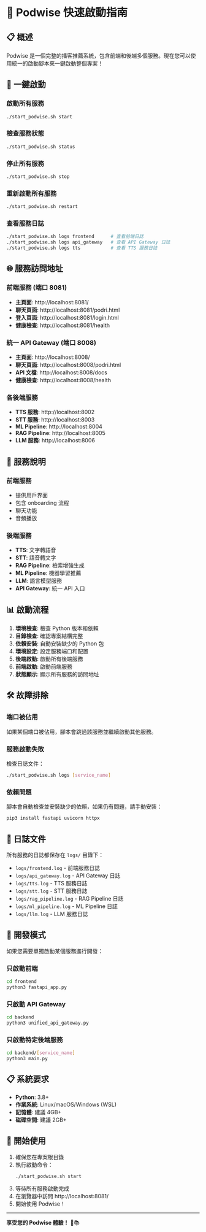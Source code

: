 # 🚀 Podwise 快速啟動指南

## 📋 概述

Podwise 是一個完整的播客推薦系統，包含前端和後端多個服務。現在您可以使用統一的啟動腳本來一鍵啟動整個專案！

## 🎯 一鍵啟動

### 啟動所有服務
```bash
./start_podwise.sh start
```

### 檢查服務狀態
```bash
./start_podwise.sh status
```

### 停止所有服務
```bash
./start_podwise.sh stop
```

### 重新啟動所有服務
```bash
./start_podwise.sh restart
```

### 查看服務日誌
```bash
./start_podwise.sh logs frontend      # 查看前端日誌
./start_podwise.sh logs api_gateway   # 查看 API Gateway 日誌
./start_podwise.sh logs tts           # 查看 TTS 服務日誌
```

## 🌐 服務訪問地址

### 前端服務 (端口 8081)
- **主頁面**: http://localhost:8081/
- **聊天頁面**: http://localhost:8081/podri.html
- **登入頁面**: http://localhost:8081/login.html
- **健康檢查**: http://localhost:8081/health

### 統一 API Gateway (端口 8008)
- **主頁面**: http://localhost:8008/
- **聊天頁面**: http://localhost:8008/podri.html
- **API 文檔**: http://localhost:8008/docs
- **健康檢查**: http://localhost:8008/health

### 各後端服務
- **TTS 服務**: http://localhost:8002
- **STT 服務**: http://localhost:8003
- **ML Pipeline**: http://localhost:8004
- **RAG Pipeline**: http://localhost:8005
- **LLM 服務**: http://localhost:8006

## 🔧 服務說明

### 前端服務
- 提供用戶界面
- 包含 onboarding 流程
- 聊天功能
- 音頻播放

### 後端服務
- **TTS**: 文字轉語音
- **STT**: 語音轉文字
- **RAG Pipeline**: 檢索增強生成
- **ML Pipeline**: 機器學習推薦
- **LLM**: 語言模型服務
- **API Gateway**: 統一 API 入口

## 📊 啟動流程

1. **環境檢查**: 檢查 Python 版本和依賴
2. **目錄檢查**: 確認專案結構完整
3. **依賴安裝**: 自動安裝缺少的 Python 包
4. **環境設定**: 設定服務端口和配置
5. **後端啟動**: 啟動所有後端服務
6. **前端啟動**: 啟動前端服務
7. **狀態顯示**: 顯示所有服務的訪問地址

## 🛠️ 故障排除

### 端口被佔用
如果某個端口被佔用，腳本會跳過該服務並繼續啟動其他服務。

### 服務啟動失敗
檢查日誌文件：
```bash
./start_podwise.sh logs [service_name]
```

### 依賴問題
腳本會自動檢查並安裝缺少的依賴，如果仍有問題，請手動安裝：
```bash
pip3 install fastapi uvicorn httpx
```

## 📝 日誌文件

所有服務的日誌都保存在 `logs/` 目錄下：
- `logs/frontend.log` - 前端服務日誌
- `logs/api_gateway.log` - API Gateway 日誌
- `logs/tts.log` - TTS 服務日誌
- `logs/stt.log` - STT 服務日誌
- `logs/rag_pipeline.log` - RAG Pipeline 日誌
- `logs/ml_pipeline.log` - ML Pipeline 日誌
- `logs/llm.log` - LLM 服務日誌

## 🔄 開發模式

如果您需要單獨啟動某個服務進行開發：

### 只啟動前端
```bash
cd frontend
python3 fastapi_app.py
```

### 只啟動 API Gateway
```bash
cd backend
python3 unified_api_gateway.py
```

### 只啟動特定後端服務
```bash
cd backend/[service_name]
python3 main.py
```

## 📋 系統要求

- **Python**: 3.8+
- **作業系統**: Linux/macOS/Windows (WSL)
- **記憶體**: 建議 4GB+
- **磁碟空間**: 建議 2GB+

## 🎉 開始使用

1. 確保您在專案根目錄
2. 執行啟動命令：
   ```bash
   ./start_podwise.sh start
   ```
3. 等待所有服務啟動完成
4. 在瀏覽器中訪問 http://localhost:8081/
5. 開始使用 Podwise！

---

**享受您的 Podwise 體驗！** 🎵📚 